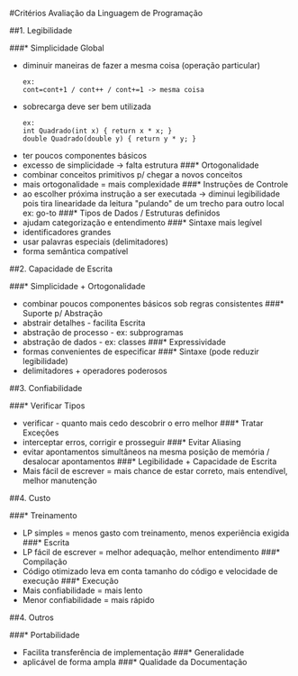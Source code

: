 #Critérios Avaliação da Linguagem de Programação

##1. Legibilidade

###* Simplicidade Global
  - diminuir maneiras de fazer a mesma coisa (operação particular)
    ```
    ex:
    cont=cont+1 / cont++ / cont+=1 -> mesma coisa
    ```
  - sobrecarga deve ser bem utilizada
    ```
    ex:
    int Quadrado(int x) { return x * x; }
    double Quadrado(double y) { return y * y; }
    ```
  - ter poucos componentes básicos
  - excesso de simplicidade -> falta estrutura
###* Ortogonalidade
  - combinar conceitos primitivos p/ chegar a novos conceitos
  - mais ortogonalidade = mais complexidade
###* Instruções de Controle
  - ao escolher próxima instrução a ser executada -> diminui legibilidade pois tira linearidade da leitura "pulando" de um trecho para outro local
  ex: go-to
###* Tipos de Dados / Estruturas definidos
  - ajudam categorização e entendimento
###* Sintaxe mais legível
  - identificadores grandes
  - usar palavras especiais (delimitadores)
  - forma semântica compatível

##2. Capacidade de Escrita

###* Simplicidade + Ortogonalidade
  - combinar poucos componentes básicos sob regras consistentes
###* Suporte p/ Abstração
  - abstrair detalhes - facilita Escrita
  - abstração de processo - ex: subprogramas
  - abstração de dados - ex: classes
###* Expressividade
  - formas convenientes de especificar
###* Sintaxe (pode reduzir legibilidade)
  - delimitadores + operadores poderosos

##3. Confiabilidade

###* Verificar Tipos
  - verificar - quanto mais cedo descobrir o erro melhor
###* Tratar Exceções
  - interceptar erros, corrigir e prosseguir
###* Evitar Aliasing
  - evitar apontamentos simultâneos na mesma posição de memória / desalocar apontamentos
###* Legibilidade + Capacidade de Escrita
  - Mais fácil de escrever = mais chance de estar correto, mais entendível, melhor manutenção

##4. Custo

###* Treinamento
  - LP simples = menos gasto com treinamento, menos experiência exigida
###* Escrita
  - LP fácil de escrever = melhor adequação, melhor entendimento
###* Compilação
  - Código otimizado leva em conta tamanho do código e velocidade de execução
###* Execução
  - Mais confiabilidade = mais lento
  - Menor confiabilidade = mais rápido

##4. Outros

###* Portabilidade
  - Facilita transferência de implementação
###* Generalidade
  - aplicável de forma ampla
###* Qualidade da Documentação

